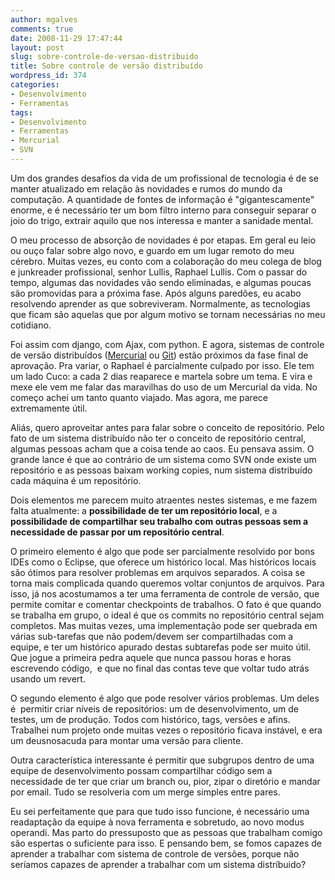 ```yaml
---
author: mgalves
comments: true
date: 2008-11-29 17:47:44
layout: post
slug: sobre-controle-de-versao-distribuido
title: Sobre controle de versão distribuído
wordpress_id: 374
categories:
- Desenvolvimento
- Ferramentas
tags:
- Desenvolvimento
- Ferramentas
- Mercurial
- SVN
---
```


Um dos grandes desafios da vida de um profissional de tecnologia é de se manter atualizado em relação às novidades e rumos do mundo da computação. A quantidade de fontes de informação é "gigantescamente" enorme, e é necessário ter um bom filtro interno para conseguir separar o joio do trigo, extrair aquilo que nos interessa e manter a sanidade mental.

O meu processo de absorção de novidades é por etapas. Em geral eu leio ou ouço falar sobre algo novo, e guardo em um lugar remoto do meu cérebro. Muitas vezes, eu conto com a colaboração do meu colega de blog e junkreader profissional, senhor Lullis, Raphael Lullis. Com o passar do tempo, algumas das novidades vão sendo eliminadas, e algumas poucas são promovidas para a próxima fase. Após alguns paredões, eu acabo resolvendo aprender as que sobreviveram. Normalmente, as tecnologias que ficam são aquelas que por algum motivo se tornam necessárias no meu cotidiano.

Foi assim com django, com Ajax, com python. E agora, sistemas de controle de versão distribuídos ([Mercurial](http://www.selenic.com/mercurial/wiki/) ou [Git](http://git.or.cz/)) estão próximos da fase final de aprovação. Pra variar, o Raphael é parcialmente culpado por isso. Ele tem um lado Cuco: a cada 2 dias reaparece e martela sobre um tema. E vira e mexe ele vem me falar das maravilhas do uso de um Mercurial da vida. No começo achei um tanto quanto viajado. Mas agora, me parece extremamente útil.

Aliás, quero aproveitar antes para falar sobre o conceito de repositório. Pelo fato de um sistema distribuído não ter o conceito de repositório central, algumas pessoas acham que a coisa tende ao caos. Eu pensava assim. O grande lance é que ao contrário de um sistema como SVN onde existe um repositório e as pessoas baixam working copies, num sistema distribuído cada máquina é um repositório.

Dois elementos me parecem muito atraentes nestes sistemas, e me fazem falta atualmente: a **possibilidade de ter um repositório local**, e a **possibilidade de compartilhar seu trabalho com outras pessoas sem a necessidade de passar por um repositório central**.

O primeiro elemento é algo que pode ser parcialmente resolvido por bons IDEs como o Eclipse, que oferece um histórico local. Mas históricos locais são ótimos para resolver problemas em arquivos separados. A coisa se torna mais complicada quando queremos voltar conjuntos de arquivos. Para isso, já nos acostumamos a ter uma ferramenta de controle de versão, que permite comitar e comentar checkpoints de trabalhos. O fato é que quando se trabalha em grupo, o ideal é que os commits no repositório central sejam completos. Mas muitas vezes, uma implementação pode ser quebrada em várias sub-tarefas que não podem/devem ser compartilhadas com a equipe, e ter um histórico apurado destas subtarefas pode ser muito útil. Que jogue a primeira pedra aquele que nunca passou horas e horas escrevendo código,  e que no final das contas teve que voltar tudo atrás usando um revert.

O segundo elemento é algo que pode resolver vários problemas. Um deles é  permitir criar níveis de repositórios: um de desenvolvimento, um de testes, um de produção. Todos com histórico, tags, versões e afins. Trabalhei num projeto onde muitas vezes o repositório ficava instável, e era um deusnosacuda para montar uma versão para cliente.

Outra característica interessante é permitir que subgrupos dentro de uma equipe de desenvolvimento possam compartilhar código sem a necessidade de ter que criar um branch ou, pior, zipar o diretório e mandar por email. Tudo se resolveria com um merge simples entre pares.

Eu sei perfeitamente que para que tudo isso funcione, é necessário uma readaptação da equipe à nova ferramenta e sobretudo, ao novo modus operandi. Mas parto do pressuposto que as pessoas que trabalham comigo são espertas o suficiente para isso. E pensando bem, se fomos capazes de aprender a trabalhar com sistema de controle de versões, porque não seríamos capazes de aprender a trabalhar com um sistema distríbuido?
